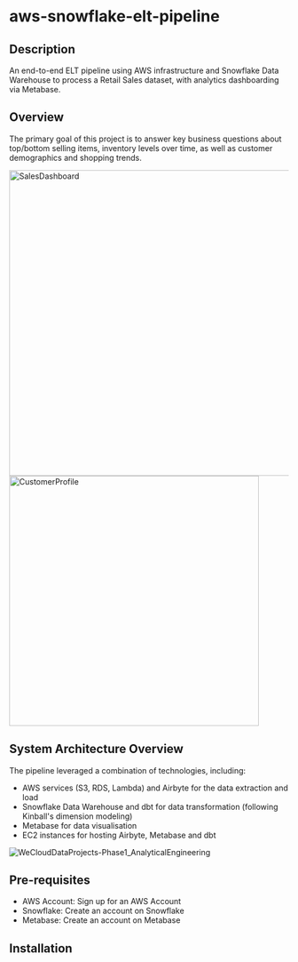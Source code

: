 # aws-snowflake-elt-pipeline
## Description
An end-to-end ELT pipeline using AWS infrastructure and Snowflake Data Warehouse to process a Retail Sales dataset, with analytics dashboarding via Metabase.

## Overview
The primary goal of this project is to answer key business questions about top/bottom selling items, inventory levels over time, as well as customer demographics and shopping trends.

<img width="550" alt="SalesDashboard" src="https://github.com/khojashaheen/aws-snowflake-elt-pipeline/assets/132402838/8b2d85be-92ec-4a53-9530-974a8a4f6155">
<img width="450" alt="CustomerProfile" src="https://github.com/khojashaheen/aws-snowflake-elt-pipeline/assets/132402838/d62af794-1571-41f1-b29a-12ec0d0f3ce0">



## System Architecture Overview
The pipeline leveraged a combination of technologies, including: 
- AWS services (S3, RDS, Lambda) and Airbyte for the data extraction and load
- Snowflake Data Warehouse and dbt for data transformation (following Kinball's dimension modeling)
- Metabase for data visualisation
- EC2 instances for hosting Airbyte, Metabase and dbt
  
![WeCloudDataProjects-Phase1_AnalyticalEngineering](https://github.com/khojashaheen/aws-snowflake-elt-pipeline/assets/132402838/8f248f35-e592-4715-8d95-157fef660efc)

## Pre-requisites
- AWS Account: Sign up for an AWS Account
- Snowflake: Create an account on Snowflake
- Metabase: Create an account on Metabase

## Installation
